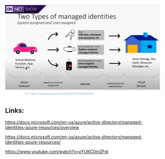 ![managed-identities](https://github.com/damienbod/aspnetcore-standup-securing-apis/blob/main/details/managed-identities.png)

## Links:

https://docs.microsoft.com/en-us/azure/active-directory/managed-identities-azure-resources/overview

https://docs.microsoft.com/en-us/azure/active-directory/managed-identities-azure-resources/

https://www.youtube.com/watch?v=vYUKC0mZFqI
